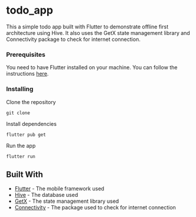 # todo_app

This a simple todo app built with Flutter to demonstrate offline first architecture using Hive.
It also uses the GetX state management library and Connectivity package to check for internet connection.


### Prerequisites

You need to have Flutter installed on your machine. You can follow the instructions [here](https://flutter.dev/docs/get-started/install).

### Installing

Clone the repository

```
git clone 
```

Install dependencies

```
flutter pub get
```

Run the app

```
flutter run
```

## Built With

* [Flutter](https://flutter.dev/) - The mobile framework used
* [Hive](https://pub.dev/packages/hive) - The database used
* [GetX](https://pub.dev/packages/get) - The state management library used
* [Connectivity](https://pub.dev/packages/connectivity) - The package used to check for internet connection


